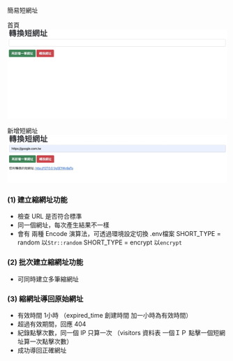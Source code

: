 簡易短網址

首頁
![image](https://github.com/Jdonggit/short_url/blob/master/url.jpg)

新增短網址
![image](https://github.com/Jdonggit/short_url/blob/master/url_to.jpg)



### (1) 建立縮網址功能

- 檢查 URL 是否符合標準
- 同一個網址，每次產生結果不一樣
- 會有 兩種 Encode 演算法，可透過環境設定切換
 .env檔案 
SHORT_TYPE = random 以`Str::random`
SHORT_TYPE = encrypt 以`encrypt`

### (2) 批次建立縮網址功能

- 可同時建立多筆縮網址

### (3) 縮網址導回原始網址

- 有效時間 1小時 （expired_time 創建時間 加一小時為有效時間）
- 超過有效期間，回應 404
- 紀錄點擊次數，同一個 IP 只算一次 （visitors 資料表 一個ＩＰ 點擊一個短網址算一次點擊次數）
- 成功導回正確網址 
